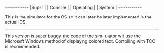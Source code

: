 *------------*
|Super       |
| Console    |
|  Operating |
|   System   |
*------------*

This is the  simulator for the OS so it can later
be later implemented in the actuall OS.

-------------------------------------------------
This version is super buggy, the code of the sim-
ulator  will use the  Microsoft Windows method of
displaying  colored text. Compiling  with TCC  is
recommended.

